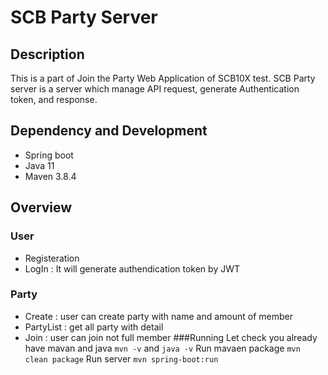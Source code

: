 # SCB Party Server
## Description 
This is a part of Join the Party Web Application of SCB10X test. SCB Party server is a server which manage API request, 
generate Authentication token, and response.
## Dependency and Development
- Spring boot
- Java 11
- Maven 3.8.4
## Overview
### User
- Registeration
- LogIn : It will generate authendication token by JWT
### Party
- Create : user can create party with name and amount of member
- PartyList : get all party with detail 
- Join : user can join not full member
###Running
Let check you already have mavan and java
`mvn -v` and `java -v`
Run mavaen package
`mvn clean package`
Run server
`mvn spring-boot:run`
